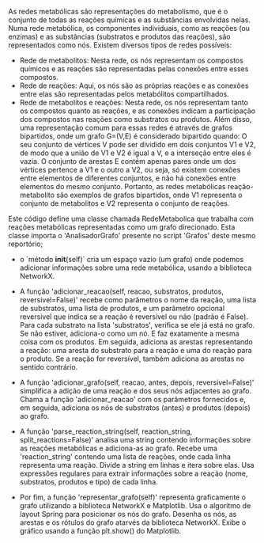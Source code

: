 As redes metabólicas são representações do metabolismo, que é o conjunto de todas as reações químicas e as substâncias envolvidas nelas. Numa rede metabólica, os componentes individuais, como as reações (ou enzimas) e as substâncias (substratos e produtos das reações), são representados como nós. Existem diversos tipos de redes possíveis:

- Rede de metabolitos: Nesta rede, os nós representam os compostos químicos e as reações são representadas pelas conexões entre esses compostos.
- Rede de reações: Aqui, os nós são as próprias reações e as conexões entre elas são representadas pelos metabólitos compartilhados.
- Rede de metabolitos e reações: Nesta rede, os nós representam tanto os compostos quanto as reações, e as conexões indicam a participação dos compostos nas reações como substratos ou produtos.
Além disso, uma representação comum para essas redes é através de grafos bipartidos, onde um grafo G=(V,E) é considerado bipartido quando:
O seu conjunto de vértices V pode ser dividido em dois conjuntos V1 e V2, de modo que a união de V1 e V2 é igual a V, e a interseção entre eles é vazia.
O conjunto de arestas E contém apenas pares onde um dos vértices pertence a V1 e o outro a V2, ou seja, só existem conexões entre elementos de diferentes conjuntos, e não há conexões entre elementos do mesmo conjunto.
Portanto, as redes metabólicas reação-metabolito são exemplos de grafos bipartidos, onde V1 representa o conjunto de metabolitos e V2 representa o conjunto de reações.

Este código define uma classe chamada RedeMetabolica que trabalha com reações metabólicas representadas como um grafo direcionado.
Esta classe importa o 'AnalisadorGrafo' presente no script 'Grafos' deste mesmo reportório;

- o ´método __init__(self)´ cria um espaço vazio (um grafo) onde podemos adicionar informações sobre uma rede metabólica, usando a biblioteca NetworkX.

- A função 'adicionar_reacao(self, reacao, substratos, produtos, reversivel=False)' recebe como parâmetros o nome da reação, uma lista de substratos, uma lista de produtos, e um parâmetro opcional reversivel que indica se a reação é reversível ou não (padrão é False). Para cada substrato na lista 'substratos', verifica se ele já está no grafo. Se não estiver, adiciona-o como um nó. E faz exatamente a mesma coisa com os produtos. 
Em seguida, adiciona as arestas representando a reação: uma aresta do substrato para a reação e uma do reação para o produto. Se a reação for reversível, também adiciona as arestas no sentido contrário.

- A função 'adicionar_grafo(self, reacao, antes, depois, reversivel=False)' simplifica a adição de uma reação e dos seus nós adjacentes ao grafo.
Chama a função 'adicionar_reacao' com os parâmetros fornecidos e, em seguida, adiciona os nós de substratos (antes) e produtos (depois) ao grafo.

- A função 'parse_reaction_string(self, reaction_string, split_reactions=False)' analisa uma string contendo informações sobre as reações metabólicas e adiciona-as ao grafo. Recebe uma 'reaction_string' contendo uma lista de reações, onde cada linha representa uma reação. Divide a string em linhas e itera sobre elas.
Usa expressões regulares para extrair informações sobre a reação (nome, substratos, produtos e tipo) de cada linha.

- Por fim, a função 'representar_grafo(self)' representa graficamente o grafo utilizando a biblioteca NetworkX e Matplotlib.
Usa o algoritmo de layout Spring para posicionar os nós do grafo. Desenha os nós, as arestas e os rótulos do grafo atarvés da biblioteca NetworkX.
Exibe o gráfico usando a função plt.show() do Matplotlib.

